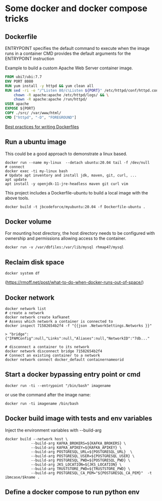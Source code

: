 # Some docker and docker compose tricks

## Dockerfile

ENTRYPOINT specifies the default command to execute when the image runs in a container
CMD provides the default arguments for the ENTRYPOINT instruction

Example to build a custom Apache Web Server container image.

```dockerfile
FROM ubi7/ubi:7.7
ENV PORT 8080
RUN yum install -y httpd && yum clean all
RUN sed -ri -e "/^Listen 80/c\Listen ${PORT}" /etc/httpd/conf/httpd.conf && \
    chown -R apache:apache /etc/httpd/logs/ && \
    chown -R apache:apache /run/httpd/
USER apache
EXPOSE ${PORT}
COPY ./src/ /var/www/html/
CMD ["httpd", "-D", "FOREGROUND"]
```

[Best practices for writing Dockerfiles](https://docs.docker.com/develop/develop-images/dockerfile_best-practices/)

## Run a ubuntu image

This could be a good approach to demonstrate a linux based.

```shell
docker run --name my-linux  --detach ubuntu:20.04 tail -f /dev/null
# connect
docker exec -ti my-linux bash
# Update apt inventory and install jdk, maven, git, curl, ... 
apt update
apt install -y openjdk-11-jre-headless maven git curl vim
```

This project includes a Dockerfile-ubuntu to build a local image with the above tools.

```shell
docker build -t jbcodeforce/myubuntu:20.04 -f Dockerfile-ubuntu .
```

## Docker volume

For mounting host directory, the host directory needs to be configured with ownership and permissions allowing access to the container.

```shell
docker run -v /var/dbfiles:/var/lib/mysql rhmap47/mysql
```

## Reclaim disk space

```shell
docker system df
```

(https://rmoff.net/post/what-to-do-when-docker-runs-out-of-space/)

## Docker network

```shell
docker network list
# create a network
docker network create kafkanet
# Assess which network a container is connected to
docker inspect 71582654b2f4 -f "{{json .NetworkSettings.Networks }}"

> "bridge":{"IPAMConfig":null,"Links":null,"Aliases":null,"NetworkID":"7db..."

# disconnect a container to its network
docker network disconnect bridge 71582654b2f4
# Connect an existing container to a network
docker network connect docker_default containernameorid
```

## Start a docker bypassing entry point or cmd

```shell
docker run -ti --entrypoint "/bin/bash" imagename
```

or use the command after the image name:

```shell
docker run -ti imagename /bin/bash 
```

## Docker build image with tests and env variables

Inject the environment variables with --build-arg

```shell
docker build --network host \
            --build-arg KAFKA_BROKERS=${KAFKA_BROKERS} \
            --build-arg KAFKA_APIKEY=${KAFKA_APIKEY} \
            --build-arg POSTGRESQL_URL=${POSTGRESQL_URL}  \
            --build-arg POSTGRESQL_USER=${POSTGRESQL_USER} \
            --build-arg POSTGRESQL_PWD=${POSTGRESQL_PWD} \
            --build-arg JKS_LOCATION=${JKS_LOCATION} \
            --build-arg TRUSTSTORE_PWD=${TRUSTSTORE_PWD} \
            --build-arg POSTGRESQL_CA_PEM="${POSTGRESQL_CA_PEM}"  -t ibmcase/$kname .

```

## Define a docker compose to run python env
